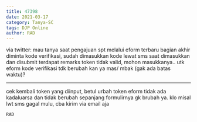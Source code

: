 ```yaml
---
title: 47398
date: 2021-03-17
category: Tanya-SC
tags: DJP Online
author: RAD
---
```


via twitter: mau tanya saat pengajuan spt melalui eform terbaru bagian akhir diminta kode verifikasi, sudah dimasukkan kode lewat sms saat dimasukkan dan disubmit terdapat remarks token tidak valid, mohon masukkanya.. utk eform kode verifikasi tdk berubah kan ya mas/ mbak (gak ada batas waktu)?

---

cek kembali token yang diinput, betul urbah token eform tidak ada kadaluarsa dan tidak berubah sepanjang formulirnya gk brubah ya. klo misal lwt sms gagal mulu, cba kirim via email aja

`RAD`
